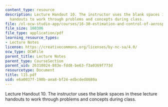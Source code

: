 ```yaml
---
content_type: resource
description: Lecture Handout 10. The instructor uses the blank spaces in these lecture
  handouts to work through problems and concepts during class.
file: /ol-ocw-studio-app/courses/16-30-estimation-and-control-of-aerospace-systems-spring-2004/e6a0037f190baea8bf24edbcded8680a_l15.pdf
file_size: 160306
file_type: application/pdf
learning_resource_types:
- Lecture Notes
license: https://creativecommons.org/licenses/by-nc-sa/4.0/
ocw_type: OCWFile
parent_title: Lecture Notes
parent_type: CourseSection
parent_uid: 26318024-883e-fdd8-be63-f3a0369f773d
resourcetype: Document
title: l15.pdf
uid: e6a0037f-190b-aea8-bf24-edbcded8680a
---
```

Lecture Handout 10. The instructor uses the blank spaces in these lecture handouts to work through problems and concepts during class.